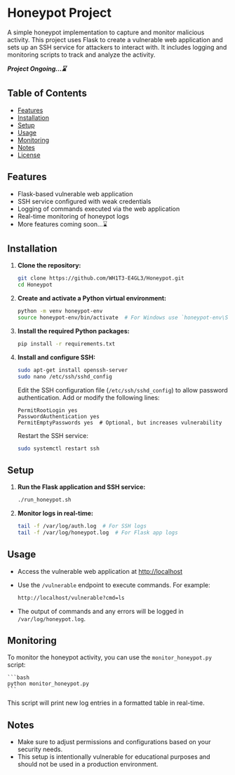 # Honeypot Project

A simple honeypot implementation to capture and monitor malicious activity. This project uses Flask to create a vulnerable web application and sets up an SSH service for attackers to interact with. It includes logging and monitoring scripts to track and analyze the activity.

**_Project Ongoing...⌛_**

## Table of Contents

- [Features](#features)
- [Installation](#installation)
- [Setup](#setup)
- [Usage](#usage)
- [Monitoring](#monitoring)
- [Notes](#notes)
- [License](#license)

## Features

- Flask-based vulnerable web application
- SSH service configured with weak credentials
- Logging of commands executed via the web application
- Real-time monitoring of honeypot logs
- More features coming soon...⌛

## Installation

1. **Clone the repository:**

    ```bash
    git clone https://github.com/WH1T3-E4GL3/Honeypot.git
    cd Honeypot
    ```

2. **Create and activate a Python virtual environment:**

    ```bash
    python -m venv honeypot-env
    source honeypot-env/bin/activate  # For Windows use `honeypot-env\Scripts\activate`
    ```

3. **Install the required Python packages:**

    ```bash
    pip install -r requirements.txt
    ```

4. **Install and configure SSH:**

    ```bash
    sudo apt-get install openssh-server
    sudo nano /etc/ssh/sshd_config
    ```

    Edit the SSH configuration file (`/etc/ssh/sshd_config`) to allow password authentication. Add or modify the following lines:

    ```
    PermitRootLogin yes
    PasswordAuthentication yes
    PermitEmptyPasswords yes  # Optional, but increases vulnerability
    ```

    Restart the SSH service:

    ```bash
    sudo systemctl restart ssh
    ```

## Setup

1. **Run the Flask application and SSH service:**

    ```bash
    ./run_honeypot.sh
    ```

2. **Monitor logs in real-time:**

    ```bash
    tail -f /var/log/auth.log  # For SSH logs
    tail -f /var/log/honeypot.log  # For Flask app logs
    ```

## Usage

- Access the vulnerable web application at [http://localhost](http://localhost)
- Use the `/vulnerable` endpoint to execute commands. For example:

    ```bash
    http://localhost/vulnerable?cmd=ls
    ```

- The output of commands and any errors will be logged in `/var/log/honeypot.log`.

## Monitoring

To monitor the honeypot activity, you can use the `monitor_honeypot.py` script:

    ```bash
    python monitor_honeypot.py
    ```

This script will print new log entries in a formatted table in real-time.

## Notes

- Make sure to adjust permissions and configurations based on your security needs.
- This setup is intentionally vulnerable for educational purposes and should not be used in a production environment.


